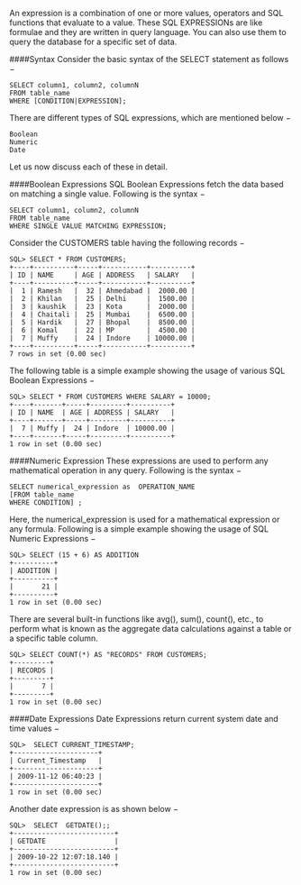 An expression is a combination of one or more values, operators and SQL functions that evaluate to a value. These SQL EXPRESSIONs are like formulae and they are written in query language. You can also use them to query the database for a specific set of data.

####Syntax
Consider the basic syntax of the SELECT statement as follows −

    SELECT column1, column2, columnN 
    FROM table_name 
    WHERE [CONDITION|EXPRESSION];
There are different types of SQL expressions, which are mentioned below −

    Boolean
    Numeric
    Date
Let us now discuss each of these in detail.

####Boolean Expressions
SQL Boolean Expressions fetch the data based on matching a single value. Following is the syntax −

    SELECT column1, column2, columnN 
    FROM table_name 
    WHERE SINGLE VALUE MATCHING EXPRESSION;
Consider the CUSTOMERS table having the following records −

    SQL> SELECT * FROM CUSTOMERS;
    +----+----------+-----+-----------+----------+
    | ID | NAME     | AGE | ADDRESS   | SALARY   |
    +----+----------+-----+-----------+----------+
    |  1 | Ramesh   |  32 | Ahmedabad |  2000.00 |
    |  2 | Khilan   |  25 | Delhi     |  1500.00 |
    |  3 | kaushik  |  23 | Kota      |  2000.00 |
    |  4 | Chaitali |  25 | Mumbai    |  6500.00 |
    |  5 | Hardik   |  27 | Bhopal    |  8500.00 |
    |  6 | Komal    |  22 | MP        |  4500.00 |
    |  7 | Muffy    |  24 | Indore    | 10000.00 |
    +----+----------+-----+-----------+----------+
    7 rows in set (0.00 sec)
The following table is a simple example showing the usage of various SQL Boolean Expressions −

    SQL> SELECT * FROM CUSTOMERS WHERE SALARY = 10000;
    +----+-------+-----+---------+----------+
    | ID | NAME  | AGE | ADDRESS | SALARY   |
    +----+-------+-----+---------+----------+
    |  7 | Muffy |  24 | Indore  | 10000.00 |
    +----+-------+-----+---------+----------+
    1 row in set (0.00 sec)
####Numeric Expression
These expressions are used to perform any mathematical operation in any query. Following is the syntax −

    SELECT numerical_expression as  OPERATION_NAME
    [FROM table_name
    WHERE CONDITION] ;
Here, the numerical_expression is used for a mathematical expression or any formula. Following is a simple example showing the usage of SQL Numeric Expressions −

    SQL> SELECT (15 + 6) AS ADDITION
    +----------+
    | ADDITION |
    +----------+
    |       21 |
    +----------+
    1 row in set (0.00 sec)
There are several built-in functions like avg(), sum(), count(), etc., to perform what is known as the aggregate data calculations against a table or a specific table column.

    SQL> SELECT COUNT(*) AS "RECORDS" FROM CUSTOMERS; 
    +---------+
    | RECORDS |
    +---------+
    |       7 |
    +---------+
    1 row in set (0.00 sec)
####Date Expressions
Date Expressions return current system date and time values −

    SQL>  SELECT CURRENT_TIMESTAMP;
    +---------------------+
    | Current_Timestamp   |
    +---------------------+
    | 2009-11-12 06:40:23 |
    +---------------------+
    1 row in set (0.00 sec)
Another date expression is as shown below −

    SQL>  SELECT  GETDATE();;
    +-------------------------+
    | GETDATE                 |
    +-------------------------+
    | 2009-10-22 12:07:18.140 |
    +-------------------------+
    1 row in set (0.00 sec)

